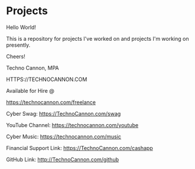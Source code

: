 # Projects
Hello World!

This is a repository for projects I've worked on and projects I'm working on presently.

Cheers!

Techno Cannon, MPA


HTTPS://TECHNOCANNON.COM

Available for Hire @ 

https://technocannon.com/freelance

Cyber Swag:
https://TechnoCannon.com/swag

YouTube Channel:
https://technocannon.com/youtube

Cyber Music:
https://technocannon.com/music

Financial Support Link:
https://TechnoCannon.com/cashapp

GitHub Link:
 http://TechnoCannon.com/github
